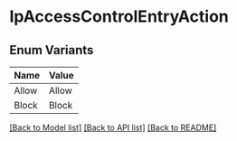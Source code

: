 # IpAccessControlEntryAction

## Enum Variants

| Name | Value |
|---- | -----|
| Allow | Allow |
| Block | Block |


[[Back to Model list]](../README.md#documentation-for-models) [[Back to API list]](../README.md#documentation-for-api-endpoints) [[Back to README]](../README.md)


